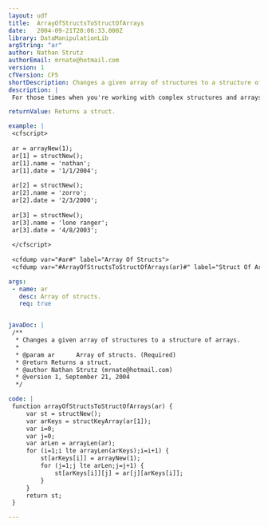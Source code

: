 ```yaml
---
layout: udf
title:  ArrayOfStructsToStructOfArrays
date:   2004-09-21T20:06:33.000Z
library: DataManipulationLib
argString: "ar"
author: Nathan Strutz
authorEmail: mrnate@hotmail.com
version: 1
cfVersion: CF5
shortDescription: Changes a given array of structures to a structure of arrays.
description: |
 For those times when you're working with complex structures and arrays, here's a function that will rearrange your data. This changes a given array of structures to a structure of arrays.

returnValue: Returns a struct.

example: |
 <cfscript>
 
 ar = arrayNew(1);
 ar[1] = structNew();
 ar[1].name = 'nathan';
 ar[1].date = '1/1/2004';
 
 ar[2] = structNew();
 ar[2].name = 'zorro';
 ar[2].date = '2/3/2000';
 
 ar[3] = structNew();
 ar[3].name = 'lone ranger';
 ar[3].date = '4/8/2003';
 
 </cfscript>
 
 <cfdump var="#ar#" label="Array Of Structs">
 <cfdump var="#ArrayOfStructsToStructOfArrays(ar)#" label="Struct Of Arrays">

args:
 - name: ar
   desc: Array of structs.
   req: true


javaDoc: |
 /**
  * Changes a given array of structures to a structure of arrays.
  * 
  * @param ar      Array of structs. (Required)
  * @return Returns a struct. 
  * @author Nathan Strutz (mrnate@hotmail.com) 
  * @version 1, September 21, 2004 
  */

code: |
 function arrayOfStructsToStructOfArrays(ar) {
     var st = structNew();
     var arKeys = structKeyArray(ar[1]);
     var i=0;
     var j=0;
     var arLen = arrayLen(ar);
     for (i=1;i lte arrayLen(arKeys);i=i+1) {
         st[arKeys[i]] = arrayNew(1);
         for (j=1;j lte arLen;j=j+1) {
             st[arKeys[i]][j] = ar[j][arKeys[i]];
         }
     }
     return st;
 }

---
```


